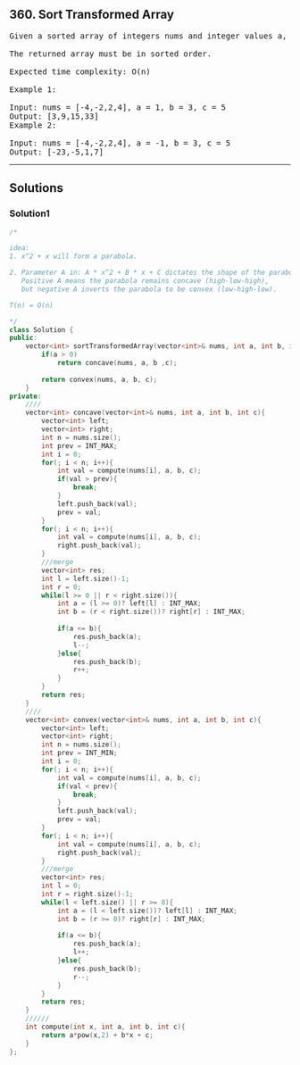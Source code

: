 ## 360. Sort Transformed Array
<pre>
Given a sorted array of integers nums and integer values a, b and c. Apply a quadratic function of the form f(x) = ax2 + bx + c to each element x in the array.

The returned array must be in sorted order.

Expected time complexity: O(n)

Example 1:

Input: nums = [-4,-2,2,4], a = 1, b = 3, c = 5
Output: [3,9,15,33]
Example 2:

Input: nums = [-4,-2,2,4], a = -1, b = 3, c = 5
Output: [-23,-5,1,7]
</pre>

-----------------------------------------------------------

## Solutions

### Solution1

```c++
/*

idea:
1. x^2 + x will form a parabola.

2. Parameter A in: A * x^2 + B * x + C dictates the shape of the parabola.
   Positive A means the parabola remains concave (high-low-high), 
   but negative A inverts the parabola to be convex (low-high-low).

T(n) = O(n)

*/
class Solution {
public:
    vector<int> sortTransformedArray(vector<int>& nums, int a, int b, int c) {
        if(a > 0)
            return concave(nums, a, b ,c);
        
        return convex(nums, a, b, c);
    }
private:
    ////
    vector<int> concave(vector<int>& nums, int a, int b, int c){
        vector<int> left;
        vector<int> right;
        int n = nums.size();
        int prev = INT_MAX;
        int i = 0;
        for(; i < n; i++){
            int val = compute(nums[i], a, b, c);
            if(val > prev){
                break;
            }
            left.push_back(val);
            prev = val;
        }
        for(; i < n; i++){
            int val = compute(nums[i], a, b, c);
            right.push_back(val);
        }
        ///merge
        vector<int> res;
        int l = left.size()-1;
        int r = 0;
        while(l >= 0 || r < right.size()){
            int a = (l >= 0)? left[l] : INT_MAX;
            int b = (r < right.size())? right[r] : INT_MAX;
            
            if(a <= b){
                res.push_back(a);
                l--;
            }else{
                res.push_back(b);
                r++;
            }
        }
        return res;
    }
    ////
    vector<int> convex(vector<int>& nums, int a, int b, int c){
        vector<int> left;
        vector<int> right;
        int n = nums.size();
        int prev = INT_MIN;
        int i = 0;
        for(; i < n; i++){
            int val = compute(nums[i], a, b, c);
            if(val < prev){
                break;
            }
            left.push_back(val);
            prev = val;
        }
        for(; i < n; i++){
            int val = compute(nums[i], a, b, c);
            right.push_back(val);
        }
        ///merge
        vector<int> res;
        int l = 0;
        int r = right.size()-1;
        while(l < left.size() || r >= 0){
            int a = (l < left.size())? left[l] : INT_MAX;
            int b = (r >= 0)? right[r] : INT_MAX;
            
            if(a <= b){
                res.push_back(a);
                l++;
            }else{
                res.push_back(b);
                r--;
            }
        }
        return res;
    }
    //////
    int compute(int x, int a, int b, int c){
        return a*pow(x,2) + b*x + c;
    }
};

```
